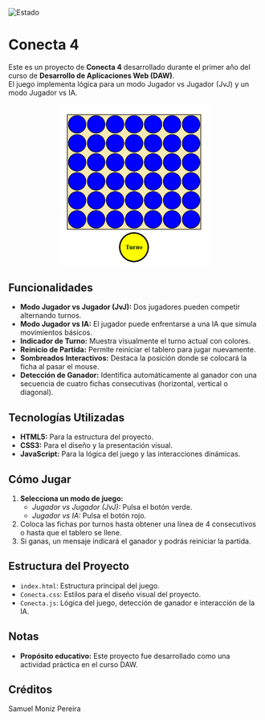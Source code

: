 ![Estado](https://img.shields.io/badge/Estado-Acabado-brightgreen?style=plastic)


# Conecta 4

Este es un proyecto de **Conecta 4** desarrollado durante el primer año del curso de **Desarrollo de Aplicaciones Web (DAW)**.  
El juego implementa lógica para un modo Jugador vs Jugador (JvJ) y un modo Jugador vs IA.

<div align="center">
  <img src="Conecta4.png" alt="Imagen del conecta 4" width="300">
</div>


## Funcionalidades
- **Modo Jugador vs Jugador (JvJ):** Dos jugadores pueden competir alternando turnos.
- **Modo Jugador vs IA:** El jugador puede enfrentarse a una IA que simula movimientos básicos.
- **Indicador de Turno:** Muestra visualmente el turno actual con colores.
- **Reinicio de Partida:** Permite reiniciar el tablero para jugar nuevamente.
- **Sombreados Interactivos:** Destaca la posición donde se colocará la ficha al pasar el mouse.
- **Detección de Ganador:** Identifica automáticamente al ganador con una secuencia de cuatro fichas consecutivas (horizontal, vertical o diagonal).

## Tecnologías Utilizadas
- **HTML5:** Para la estructura del proyecto.
- **CSS3:** Para el diseño y la presentación visual.
- **JavaScript:** Para la lógica del juego y las interacciones dinámicas.

## Cómo Jugar
1. **Selecciona un modo de juego:**
   - *Jugador vs Jugador (JvJ):* Pulsa el botón verde.
   - *Jugador vs IA:* Pulsa el botón rojo.
2. Coloca las fichas por turnos hasta obtener una línea de 4 consecutivos o hasta que el tablero se llene.
3. Si ganas, un mensaje indicará el ganador y podrás reiniciar la partida.

## Estructura del Proyecto
- `index.html`: Estructura principal del juego.
- `Conecta.css`: Estilos para el diseño visual del proyecto.
- `Conecta.js`: Lógica del juego, detección de ganador e interacción de la IA.

## Notas
- **Propósito educativo:** Este proyecto fue desarrollado como una actividad práctica en el curso DAW.

## Créditos
Samuel Moniz Pereira
